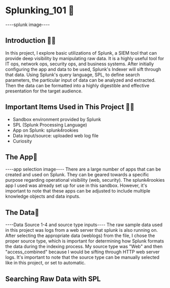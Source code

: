 # Splunking_101 🤿
----splunk image----

## Introduction 🏁🚦
In this project, I explore basic utilizations of Splunk, a SIEM tool that can provide deep visibility by manipulating raw data. It is a highly useful tool for IT ops, network ops, security ops, and business systems. After initially configuring the app and data to be used, Splunk's Indexer will sift through that data. Using Splunk's query language, SPL, to define search parameters, the particular input of data can be analyzed and extracted. Then the data can be formatted into a highly digestible and effective presentation for the target audience.

## Important Items Used in This Project 🧑‍💻
- Sandbox environment provided by Splunk
- SPL (Splunk Processing Language)
- App on Splunk: splunk4rookies
- Data input/source: uploaded web log file
- Curiosity
  
## The App🧰
----app selection image----
There are a large number of apps that can be created and used on Splunk. They can be geared towards a specific purpose regarding operational visibility (web, security). The splunk4rookies app I used was already set up for use in this sandbox. However, it's important to note that these apps can be adjusted to include multiple knowledge objects and data inputs. 

## The Data🧩
----Data Source 1-4 and source type inputs----
The raw sample data used in this project was logs from a web server that splunk is also running on. After selecting the appropriate data (weblogs) from the file, I chose the proper source type, which is important for determining how Splunk formats the data during the indexing process. My source type was "Web" and then "access_combined" because I would be sifting through HTTP web server logs. It's important to note that the source type can be manually selected like in this project, or set to automatic. 

## Searching Raw Data with SPL

